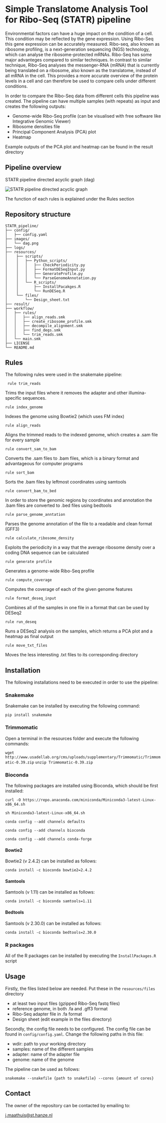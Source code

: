 # Simple Translatome Analysis Tool for Ribo-Seq (STATR) pipeline
Environmental factors can have a huge impact on the condition of a cell. This condition may be reflected by the gene expression. Using Ribo-Seq this gene expression can be accurately measured. Ribo-seq, also known as ribosome profiling, is a next-generation sequencing (NGS) technology, which can analyse the ribosome-protected mRNAs. Ribo-Seq has some major advanteges compared to similar techniques. In contrast to similar technique, Ribo-Seq analyses the messenger-RNA (mRNA) that is currently being translated on a ribosome, also known as the translatome, instead of all mRNA in the cell. This provides a more accurate overview of the protein levels in a cell and can therefore be used to compare cells under different conditions.

In order to compare the Ribo-Seq data from different cells this pipeline was created. The pipeline can have multiple samples (with repeats) as input and creates the following outputs:

* Genome-wide Ribo-Seq profile (can be visualised with free software like Integrative Genomic Viewer)
* Ribosome densities file
* Principal Component Analysis (PCA) plot
* Heatmap

Example outputs of the PCA plot and heatmap can be found in the result directory

## Pipeline overview
STATR pipeline directed acyclic graph (dag)

![STATR pipeline directed acyclic graph](https://github.com/JobMaathuis/STATR_pipeline/blob/main/images/dag.png)

The function of each rules is explained under the Rules section

## Repository structure

```
STATR_pipeline/
├── config/
│   ├── config.yaml
├── images/
│   └── dag.png
├── logs/
├── resources/
│    ├── scripts/
│    │   ├── Python_scripts/
│    │   │   ├── CheckPeriodicity.py
│    │   │   ├── FormatDESeqInput.py
│    │   │   ├── GenerateProfile.py
│    │   │   └── ParseGenomeAnnotation.py
│    │   └── R_scripts/
│    │       ├── InstallPacakges.R
│    │       └── RunDESeq.R
│    └── files/
│        └── Design_sheet.txt
├── result/    
├── workflow/
│   ├── rules/
│   │   ├── align_reads.smk
│   │   ├── create_ribosome_profile.smk
│   │   ├── decompile_alignment.smk
│   │   ├── find_degs.smk
│   │   └── trim_reads.smk
│   └── main.smk
├── LICENSE
└── README.md

```


## Rules
The following rules were used in the snakemake pipeline:

` rule trim_reads` 

Trims the input files where it removes the adapter and other illumina-specific sequences.

`rule index_genome`

Indexes the genome using Bowtie2 (which uses FM index)

`rule align_reads`

Aligns the trimmed reads to the indexed genome, which creates a .sam file for every sample

`rule convert_sam_to_bam`

Converts the .sam files to .bam files, which is a binary format and advantageous for computer programs

`rule sort_bam`

Sorts the .bam files by leftmost coordinates using samtools

`rule convert_bam_to_bed`

In order to store the genomic regions by coordinates and annotation the .bam files are converted to .bed files using bedtools

`rule parse_genome_anntation`

Parses the genome annotation of the file to a readable and clean format (GFF3)

`rule calculate_ribosome_density`

Exploits the periodicity in a way that the average ribosome density over a coding DNA sequence can be calculated

`rule generate profile`

Generates a genome-wide Ribo-Seq profile

`rule compute_coverage`

Computes the coverage of each of the given genome features

`rule format_deseq_input`

Combines all of the samples in one file in a format that can be used by DESeq2

`rule run_deseq`

Runs a DESeq2 analysis on the samples, which returns a PCA plot and a heatmap as final output

`rule move_txt_files`

Moves the less interesting .txt files to its corresponding directory

## Installation
The following installations need to be executed in order to use the pipeline:

### Snakemake
Snakemake can be installed by executing the following command:

`pip install snakemake`

### Trimmomatic
Open a terminal in the resources folder and execute the following commands:

`wget http://www.usadellab.org/cms/uploads/supplementary/Trimmomatic/Trimmomatic-0.39.zip`
`unzip Trimmomatic-0.39.zip`

### Bioconda
The following packages are installed using Bioconda, which should be first installed:

`curl -O https://repo.anaconda.com/miniconda/Miniconda3-latest-Linux-x86_64.sh`

`sh Miniconda3-latest-Linux-x86_64.sh`

`conda config --add channels defaults`

`conda config --add channels bioconda`

`conda config --add channels conda-forge`

#### Bowtie2
Bowtie2 (v 2.4.2) can be installed as follows:

`conda install -c bioconda bowtie2=2.4.2`

#### Samtools 
Samtools (v 1.11) can be installed as follows:

`conda install -c bioconda samtools=1.11`

#### Bedtools 
Samtools (v 2.30.0) can be installed as follows:

`conda install -c bioconda bedtools=2.30.0` 


### R packages
All of the R packages can be installed by executing the `InstallPackages.R` script

## Usage
Firstly, the files listed below are needed. Put these in the `resources/files` directory

* at least two input files (gzipped Ribo-Seq fastq files)
* reference genome, in both .fa and .gff3 format
* Ribo-Seq adapter file in .fa format
* Design sheet (edit example in the files directory)

Secondly, the config file needs to be configured. The config file can be found in `config/config.yaml`. Change the following paths in this file:

* wdir: path to your working directory
* samples: name of the different samples
* adapter: name of the adapter file 
* genome: name of the genome

The pipeline can be used as follows:

`snakemake --snakefile {path to snakefile} --cores {amount of cores}`

## Contact
The owner of the repository can be contacted by emailing to:

j.maathuis@st.hanze.nl
